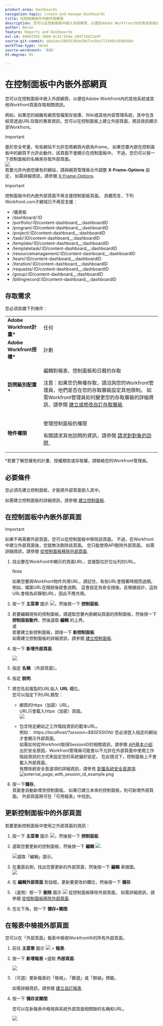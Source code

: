 ```yaml
---
product-area: dashboards
navigation-topic: create-and-manage-dashboards
title: 在控制面板中內嵌外部網頁
description: 您可以在控制面板中嵌入外部網頁，以便從Adobe Workfront內的其他系統或其他Workfront頁面存取相關資訊。
author: Nolan
feature: Reports and Dashboards
exl-id: 04b623b5-38b0-4c32-b54e-204f1d422e45
source-git-commit: a8a3aec50b5538de5867ce3ba7723d92c046b50d
workflow-type: tm+mt
source-wordcount: '926'
ht-degree: 0%

---
```


# 在控制面板中內嵌外部網頁

您可以在控制面板中嵌入外部網頁，以便從Adobe Workfront內的其他系統或其他Workfront頁面存取相關資訊。

例如，如果您的組織有網頁型檔案存放庫、Wiki或其他內容管理系統，其中包含經常透過URL存取的專案資訊，您可以在控制面板上建立外部頁面，將該資訊顯示至Workfront。

>[!IMPORTANT]
>
>基於安全考量，有些網站不允許您將網頁內嵌為iframe。 如果您要內嵌在控制面板中的網頁不允許此動作，該頁面不會顯示在控制面板中。 不過，您仍可以按一下控制面板的名稱來存取外部頁面。\
>![](assets/qs-empty-external-page-report-350x165.png)\
>若要允許內嵌您擁有的網站，請與網頁管理員合作調整 **X-Frame-Options** 設定。 如需詳細資訊，請參閱 [X-Frame-Options](https://developer.mozilla.org/en-US/docs/Web/HTTP/Headers/X-Frame-Options).


>[!IMPORTANT]
>
>控制面板中的內嵌外部頁面不再支援控制面板頁面。 具體而言，下列Workfront.com子網域已不再受支援：
>
>* /儀表板&#x200B;
>* /dashboard/:ID &#x200B;
>* /portfolio/:ID/content-dashboard__:dashboardID &#x200B;
>* /program/:ID/content-dashboard__:dashboardID &#x200B;
>* /project/:ID/content-dashboard__:dashboardID &#x200B;
>* /task/:ID/content-dashboard__:dashboardID &#x200B;
>* /template/:ID/content-dashboard__:dashboardID &#x200B;
>* /templatetask/:ID/content-dashboard__:dashboardID &#x200B;
>* /resourcemanagement/:ID/content-dashboard__:dashboardID &#x200B;
>* /team/:ID/content-dashboard__:dashboardID &#x200B;
>* /iteration/:ID/content-dashboard__:dashboardID &#x200B;
>* /requests/:ID/content-dashboard__:dashboardID &#x200B;
>* /group/:ID/content-dashboard__:dashboardID &#x200B;
>* /billingrecord/:ID/content-dashboard__:dashboardID


## 存取需求

您必須具備下列條件：

<table style="table-layout:auto"> 
 <col> 
 <col> 
 <tbody> 
  <tr> 
   <td role="rowheader"><strong>Adobe Workfront計畫*</strong></td> 
   <td> <p>任何</p> </td> 
  </tr> 
  <tr> 
   <td role="rowheader"><strong>Adobe Workfront授權*</strong></td> 
   <td> <p>計劃 </p> </td> 
  </tr> 
  <tr> 
   <td role="rowheader"><strong>訪問級別配置*</strong></td> 
   <td> <p>編輯對報表、控制面板和日曆的存取</p> <p>注意：如果您仍無權存取，請洽詢您的Workfront管理員，他們是否在您的存取層級設定其他限制。 如需Workfront管理員如何變更您的存取層級的詳細資訊，請參閱 <a href="../../../administration-and-setup/add-users/configure-and-grant-access/create-modify-access-levels.md" class="MCXref xref">建立或修改自訂存取層級</a>.</p> </td> 
  </tr> 
  <tr> 
   <td role="rowheader"><strong>物件權限</strong></td> 
   <td> <p>管理控制面板的權限</p> <p>有關請求其他訪問的資訊，請參閱 <a href="../../../workfront-basics/grant-and-request-access-to-objects/request-access.md" class="MCXref xref">請求對對象的訪問 </a>.</p> </td> 
  </tr> 
 </tbody> 
</table>

&#42;若要了解您擁有的計畫、授權類型或存取權，請聯絡您的Workfront管理員。

## 必要條件

您必須先建立控制面板，才能將外部頁面嵌入其中。

如需建立控制面板的詳細資訊，請參閱 [建立控制面板](../../../reports-and-dashboards/dashboards/creating-and-managing-dashboards/create-dashboard.md).

## 在控制面板中內嵌外部頁面

>[!IMPORTANT]
>
>如果不再需要外部頁面，您可以從控制面板中移除該頁面。 不過，在Workfront中建立外部頁面後，您就無法刪除該頁面。 您只能使用API刪除外部頁面。 如需詳細資訊，請參閱 [從控制面板移除外部頁面](../../../reports-and-dashboards/dashboards/creating-and-managing-dashboards/remove-external-page-from-dashboard.md).

1. 找出要在Workfront中顯示的頁面URL，並複製位於位址列的URL。

   >[!NOTE]
   >
   >如果您要與Workfront物件共用URL，請記住，有些URL會隨著時間而過期。 例如，檔案URL在開啟後就會過期。 這會設定為安全措施，且根據設計，這些URL會視為非靜態URL，因此不應共用。

1. 按一下 **主菜單** 圖示 ![](assets/main-menu-icon.png)，然後按一下 **控制面板**.

1. 若要編輯現有的控制面板，請選取您要內嵌網站頁面的控制面板，然後按一下 **控制面板動作**，然後選取 **編輯** 的上界。\
   或\
   若要建立新控制面板，請按一下 **新控制面板**.\
   如需建立控制面板的詳細資訊，請參閱 [建立控制面板](../../../reports-and-dashboards/dashboards/creating-and-managing-dashboards/create-dashboard.md).

1. 按一下 **新增外部頁面**.

   ![](assets/qs-add-external-page-350x239.png)

1. 指定 **名稱** （外部頁面）。
1. 指定 **說明**.
1. 將您先前複製的URL貼入 **URL** 欄位。\
   您可以指定下列URL類型：

   * 網頁的https（加密）URL。\
      URL只會載入https（加密）頁面。\
      ![](assets/add-external-page-dialog-qs-350x247.png)

   * 包含特定網站之工作階段資訊的範本URL。\
      例如： *https://localhost/?session=$$SESSION}*
您必須登入指定的網站才會顯示外部頁面。\
      如需如何從Workfront取得SessionID的相關資訊，請參閱 [API基本介紹](../../../wf-api/general/api-basics.md).\
      出於安全原因，Workfront管理員可能會以不允許在外部頁面中使用工作階段資訊的方式來設定您的系統偏好設定。 在此情況下，控制面板上不會載入外部頁面。\
      有關係統安全首選項的詳細資訊，請參見 [配置系統安全首選項](../../../administration-and-setup/manage-workfront/security/configure-security-preferences.md).\
      ![external_page_with_session_id_example.png](assets/external-page-with-session-id-example-350x134.png)

1. 按一下&#x200B;**儲存**。\
   頁面會自動新增至控制面板。 如果已建立未來的控制面板，則可新增外部頁面。 外部頁面將可在「可用報表」中找到。

   <!--
   <MadCap:conditionalText data-mc-conditions="QuicksilverOrClassic.Draft mode">
   (NOTE: Alina: *** This is linked to: Creating Dashboards, and Editing Dashboards.)
   </MadCap:conditionalText>
   -->

## 更新控制面板中的外部頁面

若要更新控制面板中使用之外部頁面的資訊：

1. 按一下 **主菜單** 圖示 ![](assets/main-menu-icon.png)，然後按一下 **控制面板**.
1. 選取您要更新的控制面板，然後按一下 **編輯** ![](assets/edit-icon.png).

   ![選取「編輯」圖示。](assets/nwe-editdashboard2021-350x188.png)

1. 在畫面右側，找出您要更新的外部頁面，然後按一下 **編輯** 表徵圖。\
   ![](assets/nwe-inline-edit-external-page-350x226.png)

1. 在 **編輯外部頁面** 對話框，更新要更改的欄位，然後按一下 **儲存**.
1. （選用）按一下 **刪除** 圖示 ![](assets/delete.png) 從控制面板移除外部頁面。 如需詳細資訊，請參閱 [從控制面板移除外部頁面](../../../reports-and-dashboards/dashboards/creating-and-managing-dashboards/remove-external-page-from-dashboard.md).
1. 在左下角，按一下 **儲存+關閉**.

## 在報表中檢視外部頁面

您可以在「外部頁面」報表中檢視Workfront中的所有外部頁面。

1. 前往 **主菜單** 圖示 ![](assets/main-menu-icon.png) > **報表**.
1. 按一下 **新增報表** >選取 **外部頁面**.

   ![](assets/external-page-new-report-in-dropdown-nwe.png)

1. （可選）更新報表的「檢視」、「篩選」或「群組」標籤。

   如需詳細資訊，請參閱 [建立自訂報表](../../../reports-and-dashboards/reports/creating-and-managing-reports/create-custom-report.md).

1. 按一下 **儲存並關閉**.

   您可以在新報表中檢視與系統外部頁面相關聯的名稱和URL。

   ![](assets/external-page-report-name-url-columns-nwe-350x213.png)
